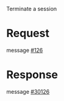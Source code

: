 Terminate a session

# Request
message [#126](../../../proto/README.md#action_126)

# Response
message [#30126](../../../proto/README.md#action_30126)